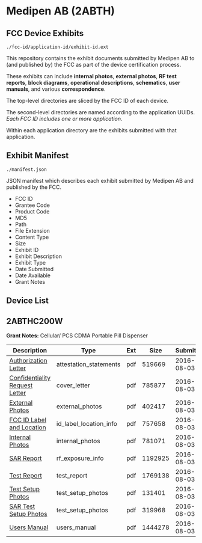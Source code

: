 # Medipen AB (2ABTH)
## FCC Device Exhibits

```
./fcc-id/application-id/exhibit-id.ext
```

This repository contains the exhibit documents submitted by Medipen AB to (and published by) the FCC as part of the device certification process.

These exhibits can include **internal photos**, **external photos**, **RF test reports**, **block diagrams**, **operational descriptions**, **schematics**, **user manuals**, and various **correspondence**.

The top-level directories are sliced by the FCC ID of each device.

The second-level directories are named according to the application UUIDs. *Each FCC ID includes one or more application.*

Within each application directory are the exhibits submitted with that application. 

## Exhibit Manifest

```
./manifest.json
```

JSON manifest which describes each exhibit submitted by Medipen AB and published by the FCC.

- FCC ID
- Grantee Code
- Product Code
- MD5
- Path
- File Extension
- Content Type
- Size
- Exhibit ID
- Exhibit Description
- Exhibit Type
- Date Submitted
- Date Available
- Grant Notes

## Device List
## 2ABTHC200W
**Grant Notes:** Cellular/ PCS CDMA Portable Pill Dispenser

| Description | Type | Ext | Size | Submitted | Available |
| ----------- | ---- | --- | ---- | --------- | --------- |
| [Authorization Letter](2ABTHC200W/375e798809017a7888089778ccaa68e6/3086021.pdf) | attestation_statements | pdf | 519669 | 2016-08-03 | 2016-08-03 |
| [Confidentiality Request Letter](2ABTHC200W/375e798809017a7888089778ccaa68e6/3086023.pdf) | cover_letter | pdf | 785877 | 2016-08-03 | 2016-08-03 |
| [External Photos](2ABTHC200W/375e798809017a7888089778ccaa68e6/3086024.pdf) | external_photos | pdf | 402417 | 2016-08-03 | 2017-01-30 |
| [FCC ID Label and Location](2ABTHC200W/375e798809017a7888089778ccaa68e6/3086025.pdf) | id_label_location_info | pdf | 757658 | 2016-08-03 | 2016-08-03 |
| [Internal Photos](2ABTHC200W/375e798809017a7888089778ccaa68e6/3086026.pdf) | internal_photos | pdf | 781071 | 2016-08-03 | 2017-01-30 |
| [SAR Report](2ABTHC200W/375e798809017a7888089778ccaa68e6/3086029.pdf) | rf_exposure_info | pdf | 1192925 | 2016-08-03 | 2016-08-03 |
| [Test Report](2ABTHC200W/375e798809017a7888089778ccaa68e6/3086031.pdf) | test_report | pdf | 1769138 | 2016-08-03 | 2016-08-03 |
| [Test Setup Photos](2ABTHC200W/375e798809017a7888089778ccaa68e6/3086032.pdf) | test_setup_photos | pdf | 131401 | 2016-08-03 | 2017-01-30 |
| [SAR Test Setup Photos](2ABTHC200W/375e798809017a7888089778ccaa68e6/3086033.pdf) | test_setup_photos | pdf | 319968 | 2016-08-03 | 2017-01-30 |
| [Users Manual](2ABTHC200W/375e798809017a7888089778ccaa68e6/3086048.pdf) | users_manual | pdf | 1444278 | 2016-08-03 | 2017-01-30 |
